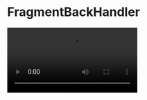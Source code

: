 # FragmentBackHandler
![ScreenShot](https://github.com/webaddicted/FragmentBackHandler/blob/master/screenshot/device-2018-08-07-114333.mp4?raw=true)
